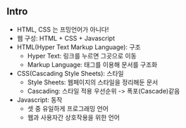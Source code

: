 ## Intro

* HTML, CSS 는 프밍언어가 아니다!
* 웹 구성: HTML + CSS + Javascript
* HTML(Hyper Text Markup Language): 구조
  * Hyper Text: 링크를 누르면 그곳으로 이동
  * Markup Language: 태그를 이용해 문서를 구조화
* CSS(Cascading Style Sheets): 스타일
  * Style Sheets: 웹페이지의 스타일을 정리해둔 문서
  * Cascading: 스타일 적용 우선순위 -> 폭포(Cascade)같음
* Javascript: 동작
  * 셋 중 유일하게 프로그래밍 언어
  * 웹과 사용자간 상호작용을 위한 언어

